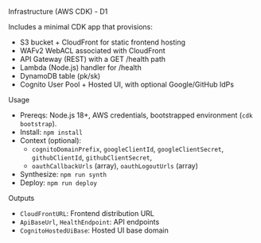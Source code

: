Infrastructure (AWS CDK) - D1

Includes a minimal CDK app that provisions:
- S3 bucket + CloudFront for static frontend hosting
- WAFv2 WebACL associated with CloudFront
- API Gateway (REST) with a GET /health path
- Lambda (Node.js) handler for /health
- DynamoDB table (pk/sk)
- Cognito User Pool + Hosted UI, with optional Google/GitHub IdPs

Usage
- Prereqs: Node.js 18+, AWS credentials, bootstrapped environment (`cdk bootstrap`).
- Install: `npm install`
- Context (optional):
  - `cognitoDomainPrefix`, `googleClientId`, `googleClientSecret`, `githubClientId`, `githubClientSecret`,
  - `oauthCallbackUrls` (array), `oauthLogoutUrls` (array)
- Synthesize: `npm run synth`
- Deploy: `npm run deploy`

Outputs
- `CloudFrontURL`: Frontend distribution URL
- `ApiBaseUrl`, `HealthEndpoint`: API endpoints
- `CognitoHostedUiBase`: Hosted UI base domain

